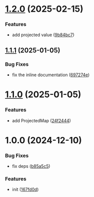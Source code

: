 # [1.2.0](https://github.com/smnbbrv/proxy-collections/compare/v1.1.1...v1.2.0) (2025-02-15)


### Features

* add projected value ([9b84bc7](https://github.com/smnbbrv/proxy-collections/commit/9b84bc7ab0279662661f2463a6d53953eb646a7e))

## [1.1.1](https://github.com/smnbbrv/projected/compare/v1.1.0...v1.1.1) (2025-01-05)


### Bug Fixes

* fix the inline documentation ([697274e](https://github.com/smnbbrv/projected/commit/697274e9551988cc9a81ba820df92ae8b955c829))

# [1.1.0](https://github.com/smnbbrv/projected/compare/v1.0.0...v1.1.0) (2025-01-05)


### Features

* add ProjectedMap ([24f2444](https://github.com/smnbbrv/projected/commit/24f244442b325ea4cd0b383dc4d47e0687414a67))

# 1.0.0 (2024-12-10)


### Bug Fixes

* fix deps ([b85a5c5](https://github.com/smnbbrv/projected/commit/b85a5c58aa39a98246dad0d12bd297f28e8f35dc))


### Features

* init ([167fd0d](https://github.com/smnbbrv/projected/commit/167fd0d93d3a6074360aaa5c1ae95bd5ed100f8c))
